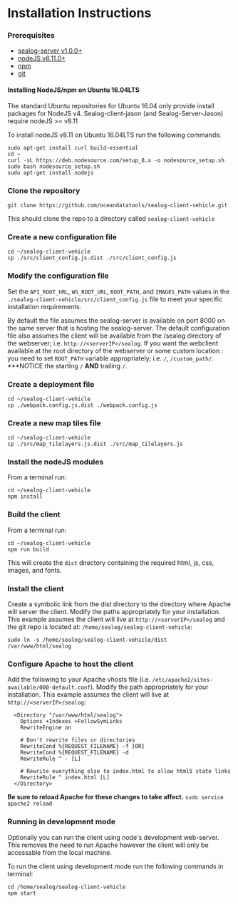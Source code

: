 # Installation Instructions

### Prerequisites

 - [sealog-server v1.0.0+](https://github.com/oceandatatools/sealog-server)
 - [nodeJS v8.11.0+](https://nodejs.org)
 - [npm](https://www.npmjs.com)
 - [git](https://git-scm.com)
 
#### Installing NodeJS/npm on Ubuntu 16.04LTS
The standard Ubuntu repositories for Ubuntu 16.04 only provide install packages for NodeJS v4.  Sealog-client-jason (and Sealog-Server-Jason) require nodeJS >= v8.11
 
To install nodeJS v8.11 on Ubuntu 16.04LTS run the following commands:
 ```
sudo apt-get install curl build-essential
cd ~
curl -sL https://deb.nodesource.com/setup_8.x -o nodesource_setup.sh
sudo bash nodesource_setup.sh
sudo apt-get install nodejs

 ```

### Clone the repository

```
git clone https://github.com/oceandatatools/sealog-client-vehicle.git
```

This should clone the repo to a directory called `sealog-client-vehicle`

### Create a new configuration file

```
cd ~/sealog-client-vehicle
cp ./src/client_config.js.dist ./src/client_config.js
```

### Modify the configuration file

Set the `API_ROOT_URL`, `WS_ROOT_URL`, `ROOT_PATH`, and `IMAGES_PATH` values in the `./sealog-client-vehicle/src/client_config.js` file to meet your specific installation requirements.

By default the file assumes the sealog-server is available on port 8000 on the same server that is hosting the sealog-server.  The default configuration file also assumes the client will be available from the /sealog directory of the webserver; i.e. `http://<serverIP>/sealog`.  If you want the webclient available at the root directory of the webserver or some custom location :  you need to set `ROOT_PATH` variable appropriately; i.e. `/`, `/custom_path/`. ***NOTICE the starting `/` **AND** trailing `/`.

### Create a deployment file

```
cd ~/sealog-client-vehicle
cp ./webpack.config.js.dist ./webpack.config.js
```

### Create a new map tiles file

```
cd ~/sealog-client-vehicle
cp ./src/map_tilelayers.js.dist ./src/map_tilelayers.js
```

### Install the nodeJS modules

From a terminal run:
```
cd ~/sealog-client-vehicle
npm install
```

### Build the client

From a terminal run:
```
cd ~/sealog-client-vehicle
npm run build
```

This will create the `dist` directory containing the required html, js, css, images, and fonts.

### Install the client

Create a symbolic link from the dist directory to the directory where Apache will server the client.  Modify the paths appropriately for your installation.  This example assumes the client will live at `http://<serverIP>/sealog` and the git repo is located at: `/home/sealog/sealog-client-vehicle`:

`sudo ln -s /home/sealog/sealog-client-vehicle/dist /var/www/html/sealog`

### Configure Apache to host the client

Add the following to your Apache vhosts file (i.e. `/etc/apache2/sites-available/000-default.conf`).  Modify the path appropriately for your installation. This example assumes the client will live at `http://<serverIP>/sealog`:
```
  <Directory "/var/www/html/sealog">
    Options +Indexes +FollowSymLinks
    RewriteEngine on
  
    # Don't rewrite files or directories
    RewriteCond %{REQUEST_FILENAME} -f [OR]
    RewriteCond %{REQUEST_FILENAME} -d
    RewriteRule ^ - [L]
    
    # Rewrite everything else to index.html to allow html5 state links
    RewriteRule ^ index.html [L]
  </Directory>
```

**Be sure to reload Apache for these changes to take affect.**
`sudo service apache2 reload`

### Running in development mode ###
Optionally you can run the client using node's development web-server.  This removes the need to run Apache however the client will only be accessable from the local machine.

To run the client using development mode run the following commands in terminal:
```
cd /home/sealog/sealog-client-vehicle
npm start
```
